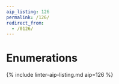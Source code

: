 ```yaml
---
aip_listing: 126
permalink: /126/
redirect_from:
  - /0126/
---
```


# Enumerations

{% include linter-aip-listing.md aip=126 %}
